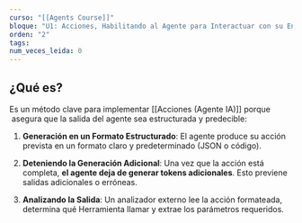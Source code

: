 ```yaml
---
curso: "[[Agents Course]]"
bloque: "U1: Acciones, Habilitando al Agente para Interactuar con su Entorno"
orden: "2"
tags: 
num_veces_leida: 0
---
```


## ¿Qué es?

Es un método clave para implementar [[Acciones (Agente IA)]] porque  asegura que la salida del agente sea estructurada y predecible:

1. **Generación en un Formato Estructurado**:
	El agente produce su acción prevista en un formato claro y predeterminado (JSON o código).

2. **Deteniendo la Generación Adicional**:
	Una vez que la acción está completa, **el agente deja de generar tokens adicionales**. Esto previene salidas adicionales o erróneas.

3. **Analizando la Salida**:
	Un analizador externo lee la acción formateada, determina qué Herramienta llamar y extrae los parámetros requeridos.